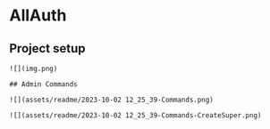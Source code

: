 # AllAuth 

## Project setup
```
![](img.png)

## Admin Commands

![](assets/readme/2023-10-02 12_25_39-Commands.png)

![](assets/readme/2023-10-02 12_25_39-Commands-CreateSuper.png)
